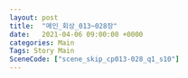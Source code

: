 ```yaml
---
layout: post
title:  "메인_회상_013~028장"
date:   2021-04-06 09:00:00 +0000
categories: Main
Tags: Story Main
SceneCode: ["scene_skip_cp013-028_q1_s10"]
---
```


